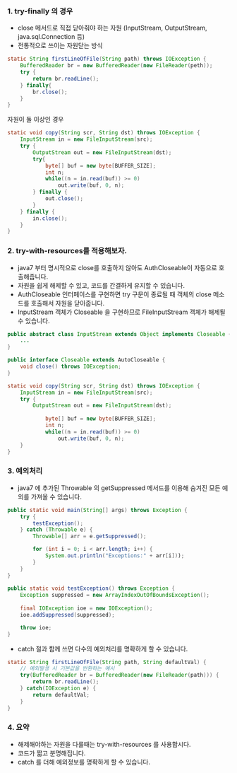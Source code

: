 ### 1. try-finally 의 경우
- close 메서드로 직접 닫아줘야 하는 자원 (InputStream, OutputStream, java.sql.Connection 등)
- 전통적으로 쓰이는 자원닫는 방식

```java
static String firstLineOfFile(String path) throws IOException {
    BufferedReader br = new BufferedReader(new FileReader(peth));
    try {
        return br.readLine();
    } finally{
        br.close();
    }
}
```

자원이 둘 이상인 경우
```java
static void copy(String scr, String dst) throws IOException {
    InputStream in = new FileInputStream(src);
    try {
        OutputStream out = new FileInputStream(dst);
        try{
            byte[] buf = new byte[BUFFER_SIZE];
            int n;
            while((n = in.read(buf)) >= 0)
                out.write(buf, 0, n);
        } finally {
            out.close();
        }
    } finally {
        in.close();
    }
}
```


### 2. try-with-resources를 적용해보자.
- java7 부터 명시적으로 close를 호출하지 않아도 AuthCloseable이 자동으로 호출해줍니다.
- 자원을 쉽게 해제할 수 있고, 코드를 간결하게 유지할 수 있습니다.
- AuthCloseable 인터페이스를 구현하면 try 구문이 종료될 때 객체의 close 메소드를 호출해서 자원을 닫아줍니다.
- InputStream 객체가 Closeable 을 구현하므로 FileInputStream 객체가 해제될 수 있습니다.
```java
public abstract class InputStream extends Object implements Closeable {
    ...
}

public interface Closeable extends AutoCloseable {
    void close() throws IOException;
}
```

```java
static void copy(String scr, String dst) throws IOException {
    InputStream in = new FileInputStream(src);
    try {
        OutputStream out = new FileInputStream(dst);
        
            byte[] buf = new byte[BUFFER_SIZE];
            int n;
            while((n = in.read(buf)) >= 0)
                out.write(buf, 0, n);
    }
}
```

### 3. 예외처리
- java7 에 추가된 Throwable 의 getSuppressed 메서드를 이용해 숨겨진 모든 예외를 가져올 수 있습니다.
```java
public static void main(String[] args) throws Exception {
    try {
        testException();
    } catch (Throwable e) {
        Throwable[] arr = e.getSuppressed();

        for (int i = 0; i < arr.length; i++) {
            System.out.println("Exceptions:" + arr[i]));
        }
    }
}
    
public static void testException() throws Exception {
    Exception suppressed = new ArrayIndexOutOfBoundsException();
    
    final IOException ioe = new IOException();
    ioe.addSuppressed(suppressed);

    throw ioe;
}
```


- catch 절과 함께 쓰면 다수의 예외처리를 명확하게 할 수 있습니다.
```java
static String firstLineOfFile(String path, String defaultVal) {
    // 예외발생 시 기본값을 반환하는 예시
    try(BufferedReader br = BufferedReader(new FileReader(path))) {
        return br.readLine();
    } catch(IOException e) {
        return defaultVal;
    }
}
```


### 4. 요약
- 해제해야하는 자원을 다룰때는 try-with-resources 를 사용합시다.
- 코드가 짧고 분명해집니다.
- catch 를 더해 예외정보를 명확하게 할 수 있습니다.